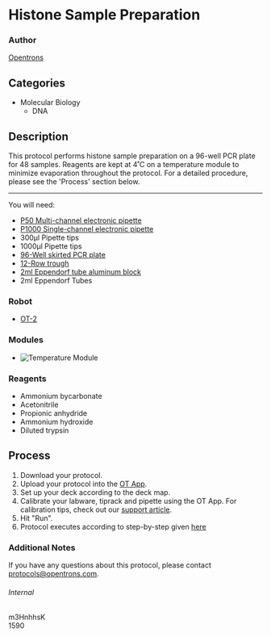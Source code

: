 # Histone Sample Preparation

### Author
[Opentrons](http://www.opentrons.com/)

## Categories
* Molecular Biology
    * DNA

## Description
This protocol performs histone sample preparation on a 96-well PCR plate for 48 samples. Reagents are kept at 4˚C on a temperature module to minimize evaporation throughout the protocol. For a detailed procedure, please see the 'Process' section below.

---

You will need:
* [P50 Multi-channel electronic pipette](https://shop.opentrons.com/collections/ot-2-pipettes/products/8-channel-electronic-pipette)
* [P1000 Single-channel electronic pipette](https://shop.opentrons.com/collections/ot-2-pipettes/products/single-channel-electronic-pipette?variant=5984549142557)
* 300µl Pipette tips
* 1000µl Pipette tips
* [96-Well skirted PCR plate](https://www.brookslifesciences.com/products/96-well-skirted-pcr-plate#specifications)
* [12-Row trough](https://www.usascientific.com/12-channel-automation-reservoir.aspx)
* [2ml Eppendorf tube aluminum block](https://shop.opentrons.com/collections/hardware-modules/products/aluminum-block-set)
* 2ml Eppendorf Tubes

### Robot
* [OT-2](https://opentrons.com/ot-2)

### Modules
* ![Temperature Module](https://shop.opentrons.com/collections/hardware-modules/products/tempdeck)

### Reagents
* Ammonium bycarbonate
* Acetonitrile
* Propionic anhydride
* Ammonium hydroxide
* Diluted trypsin

## Process
1. Download your protocol.
2. Upload your protocol into the [OT App](https://opentrons.com/ot-app).
3. Set up your deck according to the deck map.
4. Calibrate your labware, tiprack and pipette using the OT App. For calibration tips, check out our [support article](https://support.opentrons.com/ot-2/getting-started-software-setup/deck-calibration).
5. Hit "Run".
6. Protocol executes according to step-by-step given [here](https://s3-ap-southeast-2.amazonaws.com/paperform/u-4256/0/2019-05-16/cr134yl/Histone%20protocol%20-%20sample%20preparation.pdf)

### Additional Notes
If you have any questions about this protocol, please contact protocols@opentrons.com.

###### Internal
m3HnhhsK  
1590
